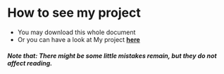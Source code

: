 How to see my project
========

 * You may download this whole document
 * Or you can have a look at My project **[here](http://yelangya3826850.github.io/datasciencecoursera/)**

##### Note that: There might be some little mistakes remain, but they do not affect reading.

